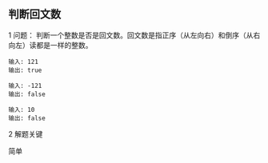 ## 判断回文数

1 问题： 判断一个整数是否是回文数。回文数是指正序（从左向右）和倒序（从右向左）读都是一样的整数。

```
输入: 121
输出: true

输入: -121
输出: false

输入: 10
输出: false
```

2 解题关键

简单